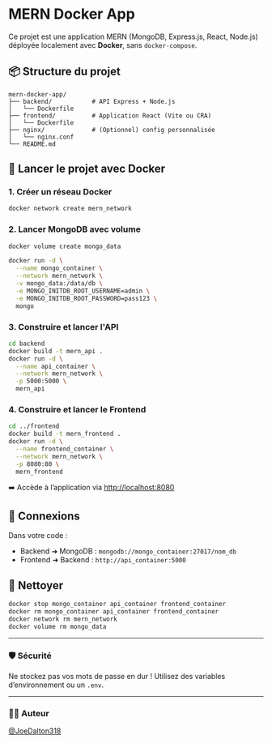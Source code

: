 # MERN Docker App

Ce projet est une application MERN (MongoDB, Express.js, React, Node.js) déployée localement avec **Docker**, sans `docker-compose`.

## 📦 Structure du projet

```
mern-docker-app/
├── backend/           # API Express + Node.js
│   └── Dockerfile
├── frontend/          # Application React (Vite ou CRA)
│   └── Dockerfile
├── nginx/             # (Optionnel) config personnalisée
│   └── nginx.conf
└── README.md
```

## 🚀 Lancer le projet avec Docker

### 1. Créer un réseau Docker

```bash
docker network create mern_network
```

### 2. Lancer MongoDB avec volume

```bash
docker volume create mongo_data

docker run -d \
  --name mongo_container \
  --network mern_network \
  -v mongo_data:/data/db \
  -e MONGO_INITDB_ROOT_USERNAME=admin \
  -e MONGO_INITDB_ROOT_PASSWORD=pass123 \
  mongo
```

### 3. Construire et lancer l'API

```bash
cd backend
docker build -t mern_api .
docker run -d \
  --name api_container \
  --network mern_network \
  -p 5000:5000 \
  mern_api
```

### 4. Construire et lancer le Frontend

```bash
cd ../frontend
docker build -t mern_frontend .
docker run -d \
  --name frontend_container \
  --network mern_network \
  -p 8080:80 \
  mern_frontend
```

➡️ Accède à l’application via [http://localhost:8080](http://localhost:8080)

## 🔧 Connexions

Dans votre code :

- Backend ➜ MongoDB : `mongodb://mongo_container:27017/nom_db`
- Frontend ➜ Backend : `http://api_container:5000`

## 🧹 Nettoyer

```bash
docker stop mongo_container api_container frontend_container
docker rm mongo_container api_container frontend_container
docker network rm mern_network
docker volume rm mongo_data
```

---

### 🛡️ Sécurité

Ne stockez pas vos mots de passe en dur ! Utilisez des variables d’environnement ou un `.env`.

---

### 👨‍💻 Auteur

[@JoeDalton318](https://github.com/JoeDalton318)
